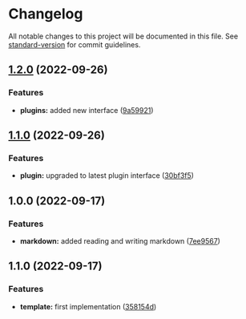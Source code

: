 # Changelog

All notable changes to this project will be documented in this file. See [standard-version](https://github.com/conventional-changelog/standard-version) for commit guidelines.

## [1.2.0](https://github.com/StanGirard/yatas-markdown/compare/v1.1.0...v1.2.0) (2022-09-26)


### Features

* **plugins:** added new interface ([9a59921](https://github.com/StanGirard/yatas-markdown/commit/9a59921eb12f07cb1a7632796db890715dadb876))

## [1.1.0](https://github.com/StanGirard/yatas-markdown/compare/v1.0.0...v1.1.0) (2022-09-26)


### Features

* **plugin:** upgraded to latest plugin interface ([30bf3f5](https://github.com/StanGirard/yatas-markdown/commit/30bf3f5d17c8f1399beed5c18b4c21bb09f6eab2))

## 1.0.0 (2022-09-17)


### Features

* **markdown:** added reading and writing markdown ([7ee9567](https://github.com/StanGirard/yatas-markdown/commit/7ee95679e561b6bedee3ad74d6290a3c7407732c))

## 1.1.0 (2022-09-17)


### Features

* **template:** first implementation ([358154d](https://github.com/StanGirard/yatas-template/commit/358154daa15395170bacbeb6302d3432ef6dd3a7))
